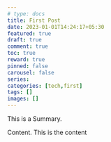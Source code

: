 ```yaml
---
# type: docs 
title: First Post
date: 2023-01-01T14:24:17+05:30
featured: true
draft: true
comment: true
toc: true
reward: true
pinned: false
carousel: false
series:
categories: [tech,first]
tags: []
images: []
---
```

This is a 
Summary.

<!--more-->

Content.
This is the content